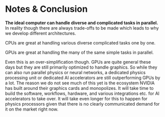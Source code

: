 # Notes & Conclusion

**The ideal computer can handle diverse and complicated tasks in parallel.**
In reality though there are always trade-offs to be made which leads to why we develop different architectures.

CPUs are great at handling various diverse complicated tasks one by one.

GPUs are great at handling the many of the same simple tasks in parallel.

Even this is an over-simplification though. GPUs are quite general these days but they are still primarily optimized to handle graphics. So while they can also run parallel physics or neural networks, a dedicated physics processing unit or dedicated AI accelerators are still outperforming GPUs by a lot. The reason we do not see much of this yet is the ecosystem NVIDIA has built around their graphics cards and monopolizes. It will take time to build the software, workflows, hardware, and various integrations etc. for AI accelerators to take over. It will take even longer for this to happen for physics processors given that there is no clearly communicated demand for it on the market right now.

<!--
## Graphics Acceleration
NVIDIA likes to make people believe that their GPUs are General Processing Units rather Graphics Processing Units but it is no understatement to say that there goes in a lot to accelerate graphics which is far from optimal for accelerating anything else. 

The primary advantage of GPUs is the parallelism not the specialized processing elements.

At its heart, GPUs consist of a Graphics and Compute Array (GCA) a.k.a. the 3D engine which includes specialized Pixel and Vertex shaders aka CUDA cores, Texture Mapping Units (TMUs), Render Output Units (ROPs), L2 cache, Geometry processors, and more...

## Embarassingly Parallel Problems

## Cryptography

## Physics
A previous commercial physics processing unit only meant to accelerate game physics similar to how graphics processing units originally meant to accelerate and hence improve game graphics. But game physics is a typically a relatively minor contributor to the game experience which is why this capability was quickly integrated within graphics processing units as well making PPUs obsolete.

For reviving PPUs in the future, a more viable approach may be to develop PPUs for high-performance computing for scientific applications rather than gaming.

## Artificial Intelligence

-->

<!--## Future Ideas-->
<!--
Since there are so many other people who have already done quite similar projects, I do not plan to continue much further here. Still, general topics for future work may include:
### Software
+ Virtual Machine
+ High-Level Language
+ Compiler
+ Operating System
+ Running Doom?
+ Hardware emulator.
+ Compiler to code and run games on it in C or Python?
### Hardware
+ .gds Layout
+ TinyTapeout
+ FPGA tests
+ High resolution graphics to emulate a really cool retro game
  + Flappy Bird!
  + Fluid Simulation?
+ Assemble the computer on breadboards or PCB (provide files). 
-->